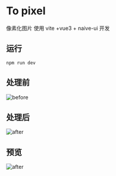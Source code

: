 # To pixel

像素化图片 使用 vite +vue3 + naive-ui 开发

## 运行

```npm run dev```

## 处理前

![before](src/assets/gpang.WEBP)

## 处理后

![after](src/assets/pixel.png)

## 预览

![after](src/assets/shot.png)